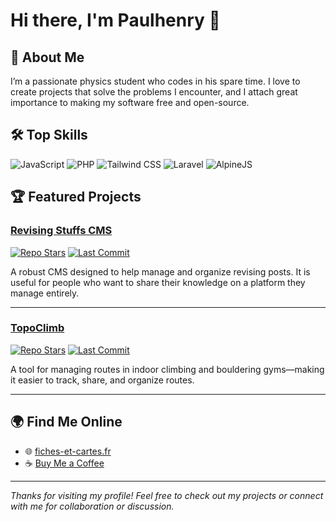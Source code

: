 # Hi there, I'm Paulhenry 👋

## 🚀 About Me

I’m a passionate physics student who codes in his spare time. I love to create projects that solve the problems I encounter, and I attach great importance to making my software free and open-source.

## 🛠️ Top Skills

![JavaScript](https://img.shields.io/badge/-JavaScript-F7DF1E?logo=javascript&logoColor=black&style=flat-square)
![PHP](https://img.shields.io/badge/-PHP-777BB4?logo=php&logoColor=white&style=flat-square)
![Tailwind CSS](https://img.shields.io/badge/-Tailwind%20CSS-38B2AC?logo=tailwind-css&logoColor=white&style=flat-square)
![Laravel](https://img.shields.io/badge/-Laravel-FF2D20?logo=laravel&logoColor=white&style=flat-square)
![AlpineJS](https://img.shields.io/badge/-AlpineJS-8BC0D0?logo=alpine.js&logoColor=white&style=flat-square)

## 🏆 Featured Projects

### [Revising Stuffs CMS](https://github.com/paulhenry46/revising-stuffs-cms)
[![Repo Stars](https://img.shields.io/github/stars/paulhenry46/revising-stuffs-cms?style=social)](https://github.com/paulhenry46/revising-stuffs-cms/stargazers)
[![Last Commit](https://img.shields.io/github/last-commit/paulhenry46/revising-stuffs-cms?style=flat-square)](https://github.com/paulhenry46/revising-stuffs-cms/commits/main)

A robust CMS designed to help manage and organize revising posts. It is useful for people who want to share their knowledge on a platform they manage entirely.

---

### [TopoClimb](https://github.com/paulhenry46/topoclimb)
[![Repo Stars](https://img.shields.io/github/stars/paulhenry46/topoclimb?style=social)](https://github.com/paulhenry46/topoclimb/stargazers)
[![Last Commit](https://img.shields.io/github/last-commit/paulhenry46/topoclimb?style=flat-square)](https://github.com/paulhenry46/topoclimb/commits/main)

A tool for managing routes in indoor climbing and bouldering gyms—making it easier to track, share, and organize routes.

---

## 🌍 Find Me Online

- 🌐 [fiches-et-cartes.fr](https://fiches-et-cartes.fr/u/3)
- ☕ [Buy Me a Coffee](https://buymeacoffee.com/paulhenry)

---

_Thanks for visiting my profile! Feel free to check out my projects or connect with me for collaboration or discussion._
